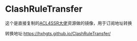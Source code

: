 # ClashRuleTransfer

这个是直接复制的[ACL4SSR大佬](https://t.me/ACL4SSR)资源做的镜像，用于订阅地址转换

转换地址:https://hxhgts.github.io/ClashRuleTransfer/

